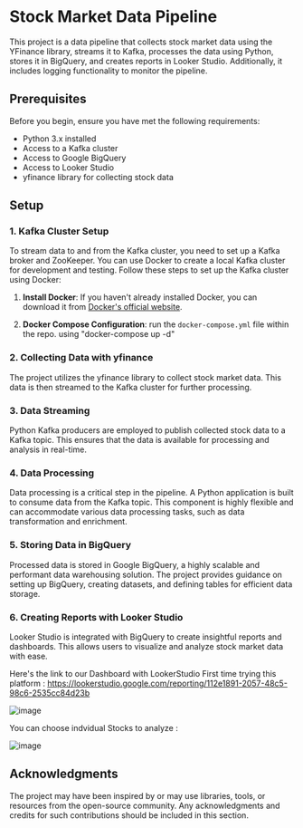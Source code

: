 # Stock Market Data Pipeline

This project is a data pipeline that collects stock market data using the YFinance library, streams it to Kafka, processes the data using Python, stores it in BigQuery, and creates reports in Looker Studio. Additionally, it includes logging functionality to monitor the pipeline.

## Prerequisites

Before you begin, ensure you have met the following requirements:

- Python 3.x installed
- Access to a Kafka cluster
- Access to Google BigQuery
- Access to Looker Studio
- yfinance library for collecting stock data

## Setup

### 1. Kafka Cluster Setup

To stream data to and from the Kafka cluster, you need to set up a Kafka broker and ZooKeeper. You can use Docker to create a local Kafka cluster for development and testing. Follow these steps to set up the Kafka cluster using Docker:

1. **Install Docker**: If you haven't already installed Docker, you can download it from [Docker's official website](https://docs.docker.com/get-docker/).

2. **Docker Compose Configuration**: run the `docker-compose.yml` file within the repo. using "docker-compose up -d"

### 2. Collecting Data with yfinance

The project utilizes the yfinance library to collect stock market data. This data is then streamed to the Kafka cluster for further processing.

### 3. Data Streaming

Python Kafka producers are employed to publish collected stock data to a Kafka topic. This ensures that the data is available for processing and analysis in real-time.

### 4. Data Processing

Data processing is a critical step in the pipeline. A Python application is built to consume data from the Kafka topic. This component is highly flexible and can accommodate various data processing tasks, such as data transformation and enrichment.

### 5. Storing Data in BigQuery

Processed data is stored in Google BigQuery, a highly scalable and performant data warehousing solution. The project provides guidance on setting up BigQuery, creating datasets, and defining tables for efficient data storage.

### 6. Creating Reports with Looker Studio

Looker Studio is integrated with BigQuery to create insightful reports and dashboards. This allows users to visualize and analyze stock market data with ease.

Here's the link to our Dashboard with LookerStudio First time trying this platform : https://lookerstudio.google.com/reporting/112e1891-2057-48c5-98c6-2535cc84d23b

![image](https://github.com/Frandiiile/Stock-Market-Real-Time-Analysis/assets/95171284/3540b2af-3a3d-4aea-8d96-ffed001f9401)

You can choose indvidual Stocks to analyze : 

![image](https://github.com/Frandiiile/Stock-Market-Real-Time-Analysis/assets/95171284/289f3ee7-b8fa-434d-b02b-09c6daf7005f)



## Acknowledgments

The project may have been inspired by or may use libraries, tools, or resources from the open-source community. Any acknowledgments and credits for such contributions should be included in this section.

